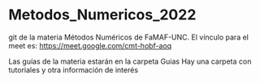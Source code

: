# Metodos_Numericos_2022
 git de la materia Métodos Numéricos de FaMAF-UNC.
El vínculo para el meet es: https://meet.google.com/cmt-hobf-aoq

Las guías de la materia estarán en la carpeta Guias
Hay una carpeta con tutoriales y otra información de interés

